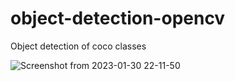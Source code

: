 # object-detection-opencv

Object detection of coco classes

![Screenshot from 2023-01-30 22-11-50](https://user-images.githubusercontent.com/113228161/215541460-0ee47332-4e6f-484d-91e6-d1b84a85da0f.png)
